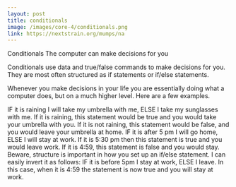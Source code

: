 ```yaml
---
layout: post
title: conditionals
image: /images/core-4/conditionals.png
link: https://nextstrain.org/mumps/na
---
```


Conditionals
The computer can make decisions for you

Conditionals use data and true/false commands to make decisions for you. They are most often structured as if statements or if/else statements.

Whenever you make decisions in your life you are essentially doing what a computer does, but on a much higher level. Here are a few examples.

IF it is raining I will take my umbrella with me, ELSE I take my sunglasses with me.
If it is raining, this statement would be true and you would take your umbrella with you. If it is not raining, this statement would be false, and you would leave your umbrella at home.
IF it is after 5 pm I will go home, ELSE I will stay at work.
If it is 5:30 pm then this statement is true and you would leave work. If it is 4:59, this statement is false and you would stay.
Beware, structure is important in how you set up an if/else statement. I can easily invert it as follows: IF it is before 5pm I stay at work, ELSE I leave.
In this case, when it is 4:59 the statement is now true and you will stay at work.
